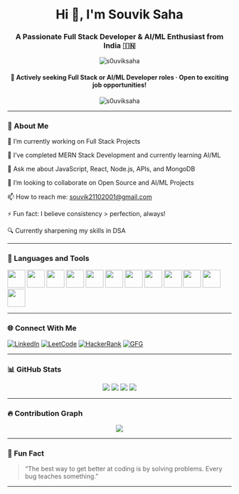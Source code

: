 <h1 align="center">Hi 👋, I'm Souvik Saha</h1>
<h3 align="center">A Passionate Full Stack Developer & AI/ML Enthusiast from India 🇮🇳</h3>

<p align="center">
  <img src="https://komarev.com/ghpvc/?username=s0uviksaha&label=Profile%20views&color=0e75b6&style=flat" alt="s0uviksaha" />
</p>

<h4 align="center">🚀 Actively seeking Full Stack or AI/ML Developer roles · Open to exciting job opportunities!</h4>


<p align="center">
  <img src="https://komarev.com/ghpvc/?username=s0uviksaha&label=Profile%20views&color=0e75b6&style=flat" alt="s0uviksaha" />
</p>

---

### 🚀 About Me

🔭 I’m currently working on Full Stack Projects

🌱 I’ve completed MERN Stack Development and currently learning AI/ML

💬 Ask me about JavaScript, React, Node.js, APIs, and MongoDB

👯 I’m looking to collaborate on Open Source and AI/ML Projects

📫 How to reach me: souvik21102001@gmail.com

⚡ Fun fact: I believe consistency > perfection, always!

🔍 Currently sharpening my skills in DSA

---

### 🧰 Languages and Tools

<p>
  <img src="https://cdn.jsdelivr.net/gh/devicons/devicon/icons/javascript/javascript-original.svg" width="40" height="40"/>
  <img src="https://cdn.jsdelivr.net/gh/devicons/devicon/icons/react/react-original.svg" width="40" height="40"/>
  <img src="https://cdn.jsdelivr.net/gh/devicons/devicon/icons/nodejs/nodejs-original.svg" width="40" height="40"/>
  <img src="https://cdn.jsdelivr.net/gh/devicons/devicon/icons/express/express-original.svg" width="40" height="40"/>
  <img src="https://cdn.jsdelivr.net/gh/devicons/devicon/icons/mongodb/mongodb-original.svg" width="40" height="40"/>
  <img src="https://cdn.jsdelivr.net/gh/devicons/devicon/icons/mysql/mysql-original.svg" width="40" height="40"/>
  <img src="https://cdn.jsdelivr.net/gh/devicons/devicon/icons/java/java-original.svg" width="40" height="40"/>
  <img src="https://cdn.jsdelivr.net/gh/devicons/devicon/icons/c/c-original.svg" width="40" height="40"/>
  <img src="https://cdn.jsdelivr.net/gh/devicons/devicon/icons/cplusplus/cplusplus-original.svg" width="40" height="40"/>
  <img src="https://cdn.jsdelivr.net/gh/devicons/devicon/icons/html5/html5-original.svg" width="40" height="40"/>
  <img src="https://cdn.jsdelivr.net/gh/devicons/devicon/icons/css3/css3-original.svg" width="40" height="40"/>
  <img src="https://cdn.jsdelivr.net/gh/devicons/devicon/icons/git/git-original.svg" width="40" height="40"/>
</p>

---

### 🌐 Connect With Me

[![LinkedIn](https://img.shields.io/badge/-LinkedIn-0e76a8?style=for-the-badge&logo=linkedin&logoColor=white)](https://www.linkedin.com/in/souvik-saha-03259b251/)
[![LeetCode](https://img.shields.io/badge/-LeetCode-orange?style=for-the-badge&logo=leetcode&logoColor=white)](https://leetcode.com/u/SOUVIK_SAHA_/)
[![HackerRank](https://img.shields.io/badge/-HackerRank-2EC866?style=for-the-badge&logo=HackerRank&logoColor=white)](https://www.hackerrank.com/profile/souvik21102001)
[![GFG](https://img.shields.io/badge/-GeeksforGeeks-0F9D58?style=for-the-badge&logo=geeksforgeeks&logoColor=white)](https://www.geeksforgeeks.org/user/souvik21102001/)

---

### 📊 GitHub Stats

<p align="center">
  <img src="https://github-profile-summary-cards.vercel.app/api/cards/profile-details?username=s0uviksaha&theme=vue" />
  <img src="https://github-readme-stats.vercel.app/api?username=s0uviksaha&show_icons=true&theme=vue&hide_border=false" />
  <img src="https://github-readme-streak-stats.herokuapp.com/?user=s0uviksaha&theme=vue" />
  <img src="https://github-readme-stats.vercel.app/api/top-langs/?username=s0uviksaha&layout=compact&theme=vue" />
</p>

---
<!--
### 🏆 GitHub Achievements

<p align="center">
  <img src="https://github-profile-trophy.vercel.app/?username=s0uviksaha&theme=gruvbox&no-frame=true&column=6" />
</p>

---
-->

### 🔥 Contribution Graph

<p align="center">
  <img src="https://github-readme-activity-graph.vercel.app/graph?username=s0uviksaha&theme=react-dark" />
</p>

---
<!--
### 📌 Pinned Projects

<p align="left">
  <a href="">
    <img src="" />
  </a>
  <a href="">
    <img src="" />
  </a>
</p>

---
-->

### 🧠 Fun Fact

> “The best way to get better at coding is by solving problems. Every bug teaches something.”

---
